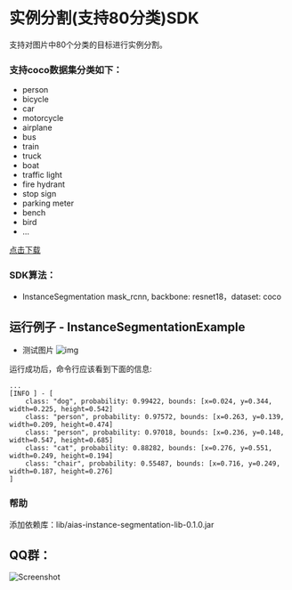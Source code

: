 # 实例分割(支持80分类)SDK
支持对图片中80个分类的目标进行实例分割。

### 支持coco数据集分类如下：
- person
- bicycle
- car
- motorcycle
- airplane
- bus
- train
- truck
- boat
- traffic light
- fire hydrant
- stop sign
- parking meter
- bench
- bird
- ...

[点击下载](https://djl-model.oss-cn-hongkong.aliyuncs.com/AIAS/Instance_segmentation_sdk/coco_classes.txt)

### SDK算法：
-  InstanceSegmentation
mask_rcnn, backbone: resnet18，dataset: coco

## 运行例子 - InstanceSegmentationExample
- 测试图片
![img](https://djl-model.oss-cn-hongkong.aliyuncs.com/AIAS/Instance_segmentation_sdk/result.jpeg)

运行成功后，命令行应该看到下面的信息:
```text
...
[INFO ] - [
	class: "dog", probability: 0.99422, bounds: [x=0.024, y=0.344, width=0.225, height=0.542]
	class: "person", probability: 0.97572, bounds: [x=0.263, y=0.139, width=0.209, height=0.474]
	class: "person", probability: 0.97018, bounds: [x=0.236, y=0.148, width=0.547, height=0.685]
	class: "cat", probability: 0.88282, bounds: [x=0.276, y=0.551, width=0.249, height=0.194]
	class: "chair", probability: 0.55487, bounds: [x=0.716, y=0.249, width=0.187, height=0.276]
]
```

### 帮助 
添加依赖库：lib/aias-instance-segmentation-lib-0.1.0.jar

## QQ群：
![Screenshot](https://djl-model.oss-cn-hongkong.aliyuncs.com/AIAS/OCR/OCR_QQ.png)

